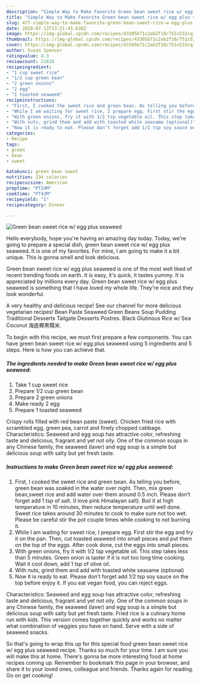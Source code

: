 ```yaml
---
description: "Simple Way to Make Favorite Green bean sweet rice w/ egg plus seaweed"
title: "Simple Way to Make Favorite Green bean sweet rice w/ egg plus seaweed"
slug: 477-simple-way-to-make-favorite-green-bean-sweet-rice-w-egg-plus-seaweed
date: 2020-07-13T13:21:43.636Z
image: https://img-global.cpcdn.com/recipes/43305b71c2ab2f10/751x532cq70/green-bean-sweet-rice-w-egg-plus-seaweed-recipe-main-photo.jpg
thumbnail: https://img-global.cpcdn.com/recipes/43305b71c2ab2f10/751x532cq70/green-bean-sweet-rice-w-egg-plus-seaweed-recipe-main-photo.jpg
cover: https://img-global.cpcdn.com/recipes/43305b71c2ab2f10/751x532cq70/green-bean-sweet-rice-w-egg-plus-seaweed-recipe-main-photo.jpg
author: Susan Spencer
ratingvalue: 4.3
reviewcount: 21818
recipeingredient:
- "1 cup sweet rice"
- "1/2 cup green bean"
- "2 green onions"
- "2 egg"
- "1 toasted seaweed"
recipeinstructions:
- "First, I cooked the sweet rice and green bean. As telling you before, green bean was soaked in the water over night. Then, mix green bean,sweet rice and add water over them around 0.5 inch. Please don’t forget add 1 tsp of salt. (I love pink Himalayan salt). Boil it at high temperature in 10 minutes, then reduce temperature until well done. Sweet rice takes around 30 minutes to cook to make sure not too wet. Please be careful stir the pot couple times while cooking to not burning it."
- "While I am waiting for sweet rice, I prepare egg. First stir the egg and fry it on the pan. Then, cut toasted seaweed into small pieces and put them on the top of the eggs. After cook done, cut the eggs into small pieces."
- "With green onions, fry it with 1/2 tsp vegetable oil. This step takes less than 5 minutes. Green onion is taster if it is not too long time cooking. Wait it cool down, add 1 tsp of olive oil."
- "With nuts, grind them and add with toasted white seasame (optional)"
- "Now it is ready to eat. Please don’t forget add 1/2 tsp soy sauce on the top before enjoy it. If you eat vegan food, you can reject eggs."
categories:
- Recipe
tags:
- green
- bean
- sweet

katakunci: green bean sweet 
nutrition: 234 calories
recipecuisine: American
preptime: "PT24M"
cooktime: "PT43M"
recipeyield: "1"
recipecategory: Dinner

---
```



![Green bean sweet rice w/ egg plus seaweed](https://img-global.cpcdn.com/recipes/43305b71c2ab2f10/751x532cq70/green-bean-sweet-rice-w-egg-plus-seaweed-recipe-main-photo.jpg)

Hello everybody, hope you're having an amazing day today. Today, we're going to prepare a special dish, green bean sweet rice w/ egg plus seaweed. It is one of my favorites. For mine, I am going to make it a bit unique. This is gonna smell and look delicious.

Green bean sweet rice w/ egg plus seaweed is one of the most well liked of recent trending foods on earth. It is easy, it's quick, it tastes yummy. It is appreciated by millions every day. Green bean sweet rice w/ egg plus seaweed is something that I have loved my whole life. They're nice and they look wonderful.

A very healthy and delicious recipe! See our channel for more delicious vegetarian recipes! Bean Paste Seaweed Green Beans Soup Pudding Traditional Desserts Tailgate Desserts Postres. Black Glutinous Rice w/ Sea Coconut 海底椰黑糯米.


To begin with this recipe, we must first prepare a few components. You can have green bean sweet rice w/ egg plus seaweed using 5 ingredients and 5 steps. Here is how you can achieve that.

<!--inarticleads1-->

##### The ingredients needed to make Green bean sweet rice w/ egg plus seaweed:

1. Take 1 cup sweet rice
1. Prepare 1/2 cup green bean
1. Prepare 2 green onions
1. Make ready 2 egg
1. Prepare 1 toasted seaweed


Crispy rolls filled with red bean paste (sweet). Chicken fried rice with scrambled egg, green pea, carrot and finely chopped cabbage. Characteristics: Seaweed and egg soup has attractive color, refreshing taste and delicious, fragrant and yet not oily. One of the common soups in any Chinese family, the seaweed (laver) and egg soup is a simple but delicious soup with salty but yet fresh taste. 

<!--inarticleads2-->

##### Instructions to make Green bean sweet rice w/ egg plus seaweed:

1. First, I cooked the sweet rice and green bean. As telling you before, green bean was soaked in the water over night. Then, mix green bean,sweet rice and add water over them around 0.5 inch. Please don’t forget add 1 tsp of salt. (I love pink Himalayan salt). Boil it at high temperature in 10 minutes, then reduce temperature until well done. Sweet rice takes around 30 minutes to cook to make sure not too wet. Please be careful stir the pot couple times while cooking to not burning it.
1. While I am waiting for sweet rice, I prepare egg. First stir the egg and fry it on the pan. Then, cut toasted seaweed into small pieces and put them on the top of the eggs. After cook done, cut the eggs into small pieces.
1. With green onions, fry it with 1/2 tsp vegetable oil. This step takes less than 5 minutes. Green onion is taster if it is not too long time cooking. Wait it cool down, add 1 tsp of olive oil.
1. With nuts, grind them and add with toasted white seasame (optional)
1. Now it is ready to eat. Please don’t forget add 1/2 tsp soy sauce on the top before enjoy it. If you eat vegan food, you can reject eggs.


Characteristics: Seaweed and egg soup has attractive color, refreshing taste and delicious, fragrant and yet not oily. One of the common soups in any Chinese family, the seaweed (laver) and egg soup is a simple but delicious soup with salty but yet fresh taste. Fried rice is a culinary home run with kids. This version comes together quickly and works no matter what combination of veggies you have on hand. Serve with a side of seaweed snacks. 

So that's going to wrap this up for this special food green bean sweet rice w/ egg plus seaweed recipe. Thanks so much for your time. I am sure you will make this at home. There's gonna be more interesting food at home recipes coming up. Remember to bookmark this page in your browser, and share it to your loved ones, colleague and friends. Thanks again for reading. Go on get cooking!
